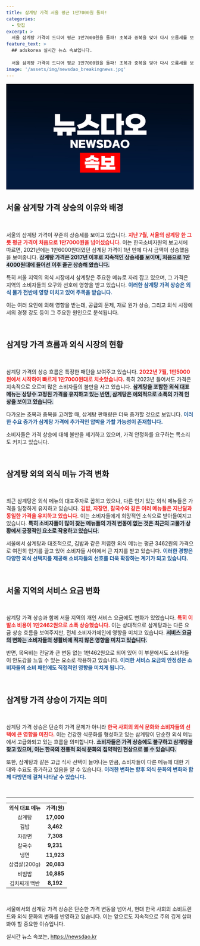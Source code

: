 ```yaml
---
title: 삼계탕 가격 서울 평균 1만7000원 돌파!
categories:
  - 맛집
excerpt: >
  서울 삼계탕 가격이 드디어 평균 1만7000원을 돌파! 초복과 중복을 맞아 다시 오름세를 보인 가운데, 다른 외식 메뉴는 제자리걸음. 과연 삼계탕 전문점들이 이 가격을 감당할 수 있을까?
feature_text: >
  ## adskorea 실시간 뉴스 속보입니다.

  서울 삼계탕 가격이 드디어 평균 1만7000원을 돌파! 초복과 중복을 맞아 다시 오름세를 보인 가운데, 다른 외식 메뉴는 제자리걸음. 과연 삼계탕 전문점들이 이 가격을 감당할 수 있을까?
image: '/assets/img/newsdao_breakingnews.jpg'
---
```


<p><img src="/assets/img/newsdao_breakingnews.jpg" alt="adskorea 속보" /></p>

<h2 data-ke-size="size26">서울 삼계탕 가격 상승의 이유와 배경</h2>

<p data-ke-size="size16">&nbsp;</p>

<p>서울의 삼계탕 가격이 꾸준히 상승세를 보이고 있습니다. <b><span style="color: #ee2323;">지난 7월, 서울의 삼계탕 한 그릇 평균 가격이 처음으로 1만7000원을 넘어섰습니다.</span></b> 이는 한국소비자원의 보고서에 따르면, 2021년에는 1만6000원대였던 삼계탕 가격이 1년 만에 다시 금액이 상승했음을 보여줍니다. <b><span style="background-color: #21538527;">삼계탕 가격은 2017년 이후로 지속적인 상승세를 보이며, 처음으로 1만4000원대에 들어선 이후 줄곧 상승해 왔습니다.</span></b></p>

<p>특히 서울 지역의 외식 시장에서 삼계탕은 주요한 메뉴로 자리 잡고 있으며, 그 가격은 지역의 소비자들의 요구와 선호에 영향을 받고 있습니다. <b><span style="color: #1a5490;">이러한 삼계탕 가격 상승은 외식 물가 전반에 영향 미치고 있어 주목을 받습니다.</span></b> </p>

<p>이는 여러 요인에 의해 영향을 받는데, 공급의 문제, 재료 원가 상승, 그리고 외식 시장에서의 경쟁 강도 등이 그 주요한 원인으로 분석됩니다.</p>

<p data-ke-size="size16">&nbsp;</p>

<h2 data-ke-size="size26">삼계탕 가격 흐름과 외식 시장의 현황</h2>

<p data-ke-size="size16">&nbsp;</p>

<p>삼계탕 가격의 상승 흐름은 특정한 패턴을 보여주고 있습니다. <b><span style="color: #ee2323;">2022년 7월, 1만5000원에서 시작하여 빠르게 1만7000원대로 치솟았습니다.</span></b> 특히 2023년 들어서도 가격은 지속적으로 오르며 많은 소비자들의 불만을 사고 있습니다. <b><span style="background-color: #21538527;">삼계탕을 포함한 외식 대표 메뉴는 상당수 고정된 가격을 유지하고 있는 반면, 삼계탕은 예외적으로 소폭의 가격 인상을 보이고 있습니다.</span></b></p>

<p>다가오는 초복과 중복을 고려할 때, 삼계탕 판매량은 더욱 증가할 것으로 보입니다. <b><span style="color: #1a5490;">이러한 수요 증가가 삼계탕 가격에 추가적인 압박을 가할 가능성이 존재합니다.</span></b> </p>

<p>소비자들은 가격 상승에 대해 불만을 제기하고 있으며, 가격 안정화를 요구하는 목소리도 커지고 있습니다. </p>

<p data-ke-size="size16">&nbsp;</p>

<h2 data-ke-size="size26">삼계탕 외의 외식 메뉴 가격 변화</h2>

<p data-ke-size="size16">&nbsp;</p>

<p>최근 삼계탕은 외식 메뉴의 대표주자로 꼽히고 있으나, 다른 인기 있는 외식 메뉴들은 가격을 일정하게 유지하고 있습니다. <b><span style="color: #ee2323;">김밥, 자장면, 칼국수와 같은 여러 메뉴들은 지난달과 동일한 가격을 유지하고 있습니다.</span></b> 이는 소비자들에게 희망적인 소식으로 받아들여지고 있습니다. <b><span style="background-color: #21538527;">특히 소비자들이 많이 찾는 메뉴들의 가격 변동이 없는 것은 최근의 고물가 상황에서 긍정적인 요소로 작용하고 있습니다.</span></b></p>

<p>서울에서 삼계탕과 대조적으로, 김밥과 같은 저렴한 외식 메뉴는 평균 3462원의 가격으로 여전히 인기를 끌고 있어 소비자들 사이에서 큰 지지를 받고 있습니다. <b><span style="color: #1a5490;">이러한 경향은 다양한 외식 선택지를 제공해 소비자들의 선호를 더욱 확장하는 계기가 되고 있습니다.</span></b></p>

<p data-ke-size="size16">&nbsp;</p>

<h2 data-ke-size="size26">서울 지역의 서비스 요금 변화</h2>

<p data-ke-size="size16">&nbsp;</p>

<p>삼계탕 가격 상승과 함께 서울 지역의 개인 서비스 요금에도 변화가 있었습니다. <b><span style="color: #ee2323;">특히 이발소 비용이 1만2462원으로 소폭 상승했습니다.</span></b> 이는 상대적으로 삼계탕과는 다른 요금 상승 흐름을 보여주지만, 전체 소비자가체인에 영향을 미치고 있습니다. <b><span style="background-color: #21538527;">서비스 요금의 변화는 소비자들의 생활비에 적지 않은 영향을 미치고 있습니다.</span></b></p>

<p>반면, 목욕비는 전달과 큰 변동 없는 1만462원으로 되어 있어 이 부분에서도 소비자들이 안도감을 느낄 수 있는 요소로 작용하고 있습니다. <b><span style="color: #1a5490;">이러한 서비스 요금의 안정성은 소비자들의 소비 패턴에도 직접적인 영향을 미치게 됩니다.</span></b></p>

<p data-ke-size="size16">&nbsp;</p>

<h2 data-ke-size="size26">삼계탕 가격 상승이 가지는 의미</h2>

<p data-ke-size="size16">&nbsp;</p>

<p>삼계탕 가격 상승은 단순히 가격 문제가 아니라 <b><span style="color: #ee2323;">한국 사회의 외식 문화와 소비자들의 선택에 큰 영향을 미친다.</span></b> 이는 건강한 식문화를 형성하고 있는 삼계탕이 단순한 외식 메뉴에서 고급화되고 있는 흐름을 의미합니다. <b><span style="background-color: #21538527;">소비자들은 가격 상승에도 불구하고 삼계탕을 찾고 있으며, 이는 한국의 전통적 외식 문화의 집약적인 현상으로 볼 수 있습니다.</span></b></p>

<p>또한, 삼계탕과 같은 고급 식사 선택이 늘어나는 만큼, 소비자들이 다른 메뉴에 대한 기대와 수요도 증가하고 있음을 알 수 있습니다. <b><span style="color: #1a5490;">이러한 변화는 향후 외식 문화의 변화와 함께 다방면에 걸쳐 나타날 수 있습니다.</span></b></p>

<p data-ke-size="size16">&nbsp;</p>

<hr>

<table>
<tr>
<td style="text-align: center; height: 17px;"><b>외식 대표 메뉴</b></td>
<td style="text-align: center; height: 17px;"><b>가격(원)</b></td>
</tr>
<tr>
<td style="text-align: center; height: 17px;">삼계탕</td>
<td style="text-align: center; height: 17px;"><b>17,000</b></td>
</tr>
<tr>
<td style="text-align: center; height: 17px;">김밥</td>
<td style="text-align: center; height: 17px;"><b>3,462</b></td>
</tr>
<tr>
<td style="text-align: center; height: 17px;">자장면</td>
<td style="text-align: center; height: 17px;"><b>7,308</b></td>
</tr>
<tr>
<td style="text-align: center; height: 17px;">칼국수</td>
<td style="text-align: center; height: 17px;"><b>9,231</b></td>
</tr>
<tr>
<td style="text-align: center; height: 17px;">냉면</td>
<td style="text-align: center; height: 17px;"><b>11,923</b></td>
</tr>
<tr>
<td style="text-align: center; height: 17px;">삼겹살(200g)</td>
<td style="text-align: center; height: 17px;"><b>20,083</b></td>
</tr>
<tr>
<td style="text-align: center; height: 17px;">비빔밥</td>
<td style="text-align: center; height: 17px;"><b>10,885</b></td>
</tr>
<tr>
<td style="text-align: center; height: 17px;">김치찌개 백반</td>
<td style="text-align: center; height: 17px;"><b>8,192</b></td>
</tr>
</table> 

<p data-ke-size="size16">&nbsp;</p>

<p>서울에서의 삼계탕 가격 상승은 단순한 가격 변동을 넘어서, 현대 한국 사회의 소비트렌드와 외식 문화의 변화를 반영하고 있습니다. 이는 앞으로도 지속적으로 주의 깊게 살펴봐야 할 중요한 이슈입니다.</p>
실시간 뉴스 속보는, <a href="https://newsdao.kr" rel="dofollow">https://newsdao.kr</a>


